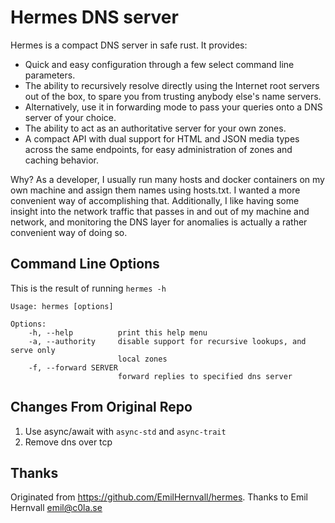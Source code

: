 Hermes DNS server
=================

Hermes is a compact DNS server in safe rust. It provides:

 * Quick and easy configuration through a few select command line parameters.
 * The ability to recursively resolve directly using the Internet root servers
   out of the box, to spare you from trusting anybody else's name servers.
 * Alternatively, use it in forwarding mode to pass your queries onto a DNS
   server of your choice.
 * The ability to act as an authoritative server for your own zones.
 * A compact API with dual support for HTML and JSON media types across the
   same endpoints, for easy administration of zones and caching behavior.

Why? As a developer, I usually run many hosts and docker containers on my own
machine and assign them names using hosts.txt. I wanted a more convenient way
of accomplishing that. Additionally, I like having some insight into the
network traffic that passes in and out of my machine and network, and
monitoring the DNS layer for anomalies is actually a rather convenient way of
doing so.

Command Line Options
--------------------

This is the result of running `hermes -h`

    Usage: hermes [options]

    Options:
        -h, --help          print this help menu
        -a, --authority     disable support for recursive lookups, and serve only
                            local zones
        -f, --forward SERVER
                            forward replies to specified dns server

Changes From Original Repo
-------
1. Use async/await with `async-std` and `async-trait`
2. Remove dns over tcp

Thanks
-------
Originated from https://github.com/EmilHernvall/hermes.
Thanks to Emil Hernvall <emil@c0la.se>
